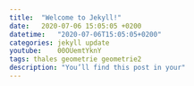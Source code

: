 ```yaml
---
title:  "Welcome to Jekyll!"
date:   2020-07-06 15:05:05 +0200
datetime:   "2020-07-06T15:05:05+0200"
categories: jekyll update
youtube:	00OUemtYknY
tags: thales geometrie geometrie2
description: "You’ll find this post in your"
---
```

